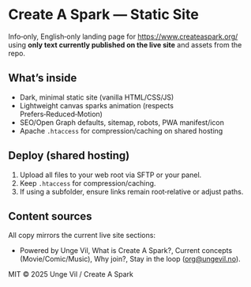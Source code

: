 # Create A Spark — Static Site

Info‑only, English‑only landing page for https://www.createaspark.org/ using **only text currently published on the live site** and assets from the repo.

## What’s inside
- Dark, minimal static site (vanilla HTML/CSS/JS)
- Lightweight canvas sparks animation (respects Prefers‑Reduced‑Motion)
- SEO/Open Graph defaults, sitemap, robots, PWA manifest/icon
- Apache `.htaccess` for compression/caching on shared hosting

## Deploy (shared hosting)
1. Upload all files to your web root via SFTP or your panel.
2. Keep `.htaccess` for compression/caching.
3. If using a subfolder, ensure links remain root‑relative or adjust paths.

## Content sources
All copy mirrors the current live site sections:
- Powered by Unge Vil, What is Create A Spark?, Current concepts (Movie/Comic/Music), Why join?, Stay in the loop (org@ungevil.no).

MIT © 2025 Unge Vil / Create A Spark
